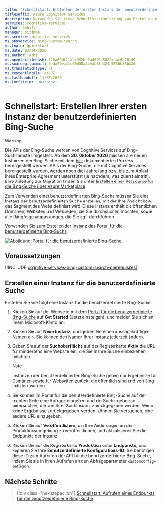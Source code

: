 ```yaml
---
title: 'Schnellstart: Erstellen der ersten Instanz der benutzerdefinierten Bing-Suche'
titleSuffix: Azure Cognitive Services
description: Verwenden Sie diese Schnellstartanleitung zum Erstellen einer Instanz der benutzerdefinierten Bing-Suche, mit der von Ihnen definierte Domänen und Webseiten durchsucht werden können.
services: cognitive-services
author: aahill
manager: nitinme
ms.service: cognitive-services
ms.subservice: bing-custom-search
ms.topic: quickstart
ms.date: 03/24/2020
ms.author: aahi
ms.openlocfilehash: 726a60d611abc392bc1a4629c5088ca4c6b703d9
ms.sourcegitcommit: 9eda79ea41c60d58a4ceab63d424d6866b38b82d
ms.translationtype: HT
ms.contentlocale: de-DE
ms.lasthandoff: 11/30/2020
ms.locfileid: "96338332"
---
```

# <a name="quickstart-create-your-first-bing-custom-search-instance"></a>Schnellstart: Erstellen Ihrer ersten Instanz der benutzerdefinierten Bing-Suche

> [!WARNING]
> Die APIs der Bing-Suche werden von Cognitive Services auf Bing-Suchdienste umgestellt. Ab dem **30. Oktober 2020** müssen alle neuen Instanzen der Bing-Suche mit dem [hier](/bing/search-apis/bing-web-search/create-bing-search-service-resource) dokumentierten Prozess bereitgestellt werden.
> APIs der Bing-Suche, die mit Cognitive Services bereitgestellt wurden, werden noch drei Jahre lang bzw. bis zum Ablauf Ihres Enterprise Agreement unterstützt (je nachdem, was zuerst eintritt).
> Eine Anleitung zur Migration finden Sie unter [Erstellen einer Ressource für die Bing-Suche über Azure Marketplace](/bing/search-apis/bing-web-search/create-bing-search-service-resource).

Zum Verwenden einer benutzerdefinierten Bing-Suche müssen Sie eine Instanz der benutzerdefinierten Suche erstellen, mit der Ihre Ansicht bzw. das Segment des Webs definiert wird. Diese Instanz enthält die öffentlichen Domänen, Websites und Webseiten, die Sie durchsuchen möchten, sowie alle Rangfolgenanpassungen, die Sie ggf. durchführen. 

Verwenden Sie zum Erstellen der Instanz das [Portal für die benutzerdefinierte Bing-Suche](https://customsearch.ai). 

![Abbildung: Portal für die benutzerdefinierte Bing-Suche](media/blockedCustomSrch.png)

## <a name="prerequisites"></a>Voraussetzungen

[!INCLUDE [cognitive-services-bing-custom-search-prerequisites](../../../includes/cognitive-services-bing-custom-search-signup-requirements.md)]

## <a name="create-a-custom-search-instance"></a>Erstellen einer Instanz für die benutzerdefinierte Suche

Erstellen Sie wie folgt eine Instanz für die benutzerdefinierte Bing-Suche:

1. Klicken Sie auf der Webseite mit dem [Portal für die benutzerdefinierte Bing-Suche](https://customsearch.ai) auf **Get Started** (Jetzt einsteigen), und melden Sie sich an Ihrem Microsoft-Konto an.

2. Klicken Sie auf **Neue Instanz**, und geben Sie einen aussagekräftigen Namen ein. Sie können den Namen Ihrer Instanz jederzeit ändern.
 
3. Geben Sie auf der **Suchoberfläche** auf der Registerkarte **Aktiv** die URL für mindestens eine Website ein, die Sie in Ihre Suche einbeziehen möchten. 

    > [!NOTE]
    > Instanzen der benutzerdefinierten Bing-Suche geben nur Ergebnisse für Domänen sowie für Webseiten zurück, die öffentlich sind und von Bing indiziert wurden.

4. Sie können im Portal für die benutzerdefinierte Bing-Suche auf der rechten Seite eine Abfrage eingeben und die Suchergebnisse untersuchen, die von Ihrer Suchinstanz zurückgegeben werden. Wenn keine Ergebnisse zurückgegeben werden, können Sie versuchen, eine andere URL einzugeben.  

5. Klicken Sie auf **Veröffentlichen**, um Ihre Änderungen an der Produktionsumgebung zu veröffentlichen, und aktualisieren Sie die Endpunkte der Instanz.

6.  Klicken Sie auf die Registerkarte **Produktion** unter **Endpunkte**, und kopieren Sie Ihre **Benutzerdefinierte Konfigurations-ID**. Sie benötigen diese ID zum Aufrufen der API für die benutzerdefinierte Bing-Suche, indem Sie sie in Ihren Aufrufen an den Abfrageparameter `customconfig=` anfügen.


## <a name="next-steps"></a>Nächste Schritte

> [!div class="nextstepaction"]
> [Schnellstart: Aufrufen eines Endpunkts für die benutzerdefinierte Bing-Suche](./call-endpoint-csharp.md)